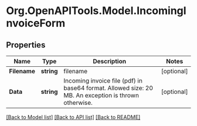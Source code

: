 
# Org.OpenAPITools.Model.IncomingInvoiceForm

## Properties

Name | Type | Description | Notes
------------ | ------------- | ------------- | -------------
**Filename** | **string** | filename | [optional] 
**Data** | **string** | Incoming invoice file (pdf) in base64 format. Allowed size: 20 MB. An exception is thrown otherwise. | [optional] 

[[Back to Model list]](../README.md#documentation-for-models)
[[Back to API list]](../README.md#documentation-for-api-endpoints)
[[Back to README]](../README.md)

